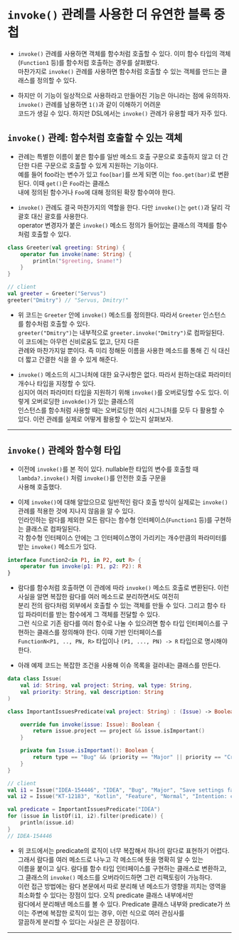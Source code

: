 # `invoke()` 관례를 사용한 더 유연한 블록 중첩

- `invoke()` 관례를 사용하면 객체를 함수처럼 호출할 수 있다. 이미 함수 타입의 객체(`Function1` 등)를 함수처럼 호출하는 경우를 살펴봤다.  
  마찬가지로 `invoke()` 관례를 사용하면 함수처럼 호출할 수 있는 객체를 만드는 클래스를 정의할 수 있다.

- 하지만 이 기능이 일상적으로 사용하라고 만들어진 기능은 아니라는 점에 유의하자. `invoke()` 관례를 남용하면 `1()`과 같이 이해하기 어려운  
  코드가 생길 수 있다. 하지만 DSL에서는 `invoke()` 관례가 유용할 때가 자주 있다.

## `invoke()` 관례: 함수처럼 호출할 수 있는 객체

- 관례는 특별한 이름이 붙은 함수를 일반 메소드 호출 구문으로 호출하지 않고 더 간단한 다른 구문으로 호출할 수 있게 지원하는 기능이다.  
  예를 들어 foo라는 변수가 있고 `foo[bar]`를 쓰게 되면 이는 `foo.get(bar)`로 변환된다. 이때 `get()`은 `Foo`라는 클래스  
  내에 정의된 함수거나 `Foo`에 대해 정의된 확장 함수여야 한다.

- `invoke()` 관례도 결국 마찬가지의 역할을 한다. 다만 `invoke()`는 `get()`과 달리 각괄호 대신 괄호를 사용한다.  
  operator 변경자가 붙은 `invoke()` 메소드 정의가 들어있는 클래스의 객체를 함수처럼 호출할 수 있다.

```kt
class Greeter(val greeting: String) {
	operator fun invoke(name: String) {
		println("$greeting, $name!")
	}
}

// client
val greeter = Greeter("Servus")
greeter("Dmitry") // "Servus, Dmitry!"
```

- 위 코드는 `Greeter` 안에 `invoke()` 메소드를 정의한다. 따라서 `Greeter` 인스턴스를 함수처럼 호출할 수 있다.  
  `greeter("Dmitry")`는 내부적으로 `greeter.invoke("Dmitry")`로 컴파일된다. 이 코드에는 아무런 신비로움도 없고, 단지 다른  
  관례와 마찬가지일 뿐이다. 즉 미리 정해둔 이름을 사용한 메소드를 통해 긴 식 대신 더 짧고 간결한 식을 쓸 수 있게 해준다.

- `invoke()` 메소드의 시그니처에 대한 요구사항은 없다. 따라서 원하는대로 파라미터 개수나 타입을 지정할 수 있다.  
  심지어 여러 파라미터 타입을 지원하기 위해 `invoke()`를 오버로딩할 수도 있다. 이렇게 오버로딩한 `invokde()`가 있는 클래스의  
  인스턴스를 함수처럼 사용할 때는 오버로딩한 여러 시그니처를 모두 다 활용할 수 있다. 이런 관례를 실제로 어떻게 활용할 수 있는지 살펴보자.

---

## `invoke()` 관례와 함수형 타입

- 이전에 `invoke()`를 본 적이 있다. nullable한 타입의 변수를 호출할 때 `lambda?.invoke()` 처럼 `invoke()`를 안전한 호출 구문을  
  사용해 호출했다.

- 이제 `invoke()`에 대해 알았으므로 일반적인 람다 호출 방식이 실제로는 `invoke()` 관례를 적용한 것에 지나지 않음을 알 수 있다.  
  인라인하는 람다를 제외한 모든 람다는 함수형 인터페이스(`Function1` 등)를 구현하는 클래스로 컴파일된다.  
  각 함수형 인터페이스 안에는 그 인터페이스명이 가리키는 개수만큼의 파라미터를 받는 `invoke()` 메소드가 있다.

```kt
interface Function2<in P1, in P2, out R> {
	operator fun invoke(p1: P1, p2: P2): R
}
```

- 람다를 함수처럼 호출하면 이 관례에 따라 `invoke()` 메소드 호출로 변환된다. 이런 사실을 알면 복잡한 람다를 여러 메소드로 분리하면서도 여전히  
  분리 전의 람다처럼 외부에서 호출할 수 있는 객체를 만들 수 있다. 그리고 함수 타입 파라미터를 받는 함수에게 그 객체를 전달할 수 있다.  
  그런 식으로 기존 람다를 여러 함수로 나눌 수 있으려면 함수 타입 인터페이스를 구현하는 클래스를 정의해야 한다. 이때 기반 인터페이스를  
  `FunctionN<P1, .., PN, R>` 타입이나 `(P1, ..., PN) -> R` 타입으로 명시해야 한다.

- 아래 예제 코드는 복잡한 조건을 사용해 이슈 목록을 걸러내는 클래스를 만든다.

```kt
data class Issue(
	val id: String, val project: String, val type: String,
	val priority: String, val description: String
)

class ImportantIssuesPredicate(val project: String) : (Issue) -> Boolean {

	override fun invoke(issue: Issue): Boolean {
		return issue.project == project && issue.isImportant()
	}

	private fun Issue.isImportant(): Boolean {
		return type == "Bug" && (priority == "Major" || priority == "Critical")
	}
}

// client
val i1 = Issue("IDEA-154446", "IDEA", "Bug", "Major", "Save settings failed")
val i2 = Issue("KT-12183", "Kotlin", "Feature", "Normal", "Intention: convert several calls on the same receiver to with/apply")

val predicate = ImportantIssuesPredicate("IDEA")
for (issue in listOf(i1, i2).filter(predicate)) {
	println(issue.id)
}
// IDEA-154446
```

- 위 코드에서는 predicate의 로직이 너무 복잡해서 하나의 람다로 표현하기 어렵다. 그래서 람다를 여러 메소드로 나누고 각 메소드에 뜻을 명확히 알 수 있는  
  이름을 붙이고 싶다. 람다를 함수 타입 인터페이스를 구현하는 클래스로 변환하고, 그 클래스의 `invoke()` 메소드를 오버라이드하면 그런 리팩토링이 가능하다.  
  이런 접근 방법에는 람다 본문에서 따로 분리해 낸 메소드가 영향을 끼치는 영역을 최소화할 수 있다는 장점이 있다. 오직 predicate 클래스 내부에서만  
  람다에서 분리해낸 메소드를 볼 수 있다. Predicate 클래스 내부와 predicate가 쓰이는 주변에 복잡한 로직이 있는 경우, 이런 식으로 여러 관심사를  
  깔끔하게 분리할 수 있다는 사실은 큰 장점이다.

---
